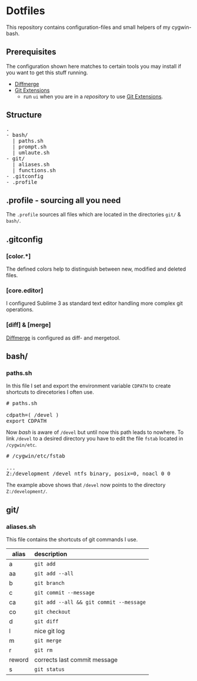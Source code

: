 # Dotfiles

This repository contains configuration-files and small helpers of my cygwin-bash.

## Prerequisites

The configuration shown here matches to certain tools you may install if you want to get this stuff running.

- [Diffmerge](https://sourcegear.com/diffmerge/)
- [Git Extensions](https://code.google.com/p/gitextensions/)
  - run `ui` when you are in a *repository* to use [Git Extensions](https://code.google.com/p/gitextensions/).

## Structure

<pre>
.
- bash/
  | paths.sh
  | prompt.sh 
  | umlaute.sh
- git/
  | aliases.sh
  | functions.sh
- .gitconfig
- .profile
</pre>

## .profile - sourcing all you need 

The `.profile` sources all files which are located in the directories `git/` & `bash/`.

## .gitconfig

### [color.*]

The defined colors help to distinguish between new, modified and deleted files.

### [core.editor]

I configured Sublime 3 as standard text editor handling more complex git operations.

### [diff] & [merge]

[Diffmerge](https://sourcegear.com/diffmerge/) is configured as diff- and mergetool.

## bash/

### paths.sh

In this file I set and export the environment variable `CDPATH` to create shortcuts to direcetories I often use.
<pre>
# paths.sh

cdpath=( /devel )
export CDPATH
</pre>
Now *bash* is aware of `/devel` but until now this path leads to nowhere.
To link `/devel` to a desired directory you have to edit the file `fstab` located in `/cygwin/etc`.
<pre>
# /cygwin/etc/fstab

...
Z:/development /devel ntfs binary, posix=0, noacl 0 0
</pre>
The example above shows that `/devel` now points to the directory `Z:/development/`.
## git/

### aliases.sh

This file contains the shortcuts of git commands I use.

| alias         | description                             |
| ------------- |:----------------------------------------|
| a             | `git add`                               |
| aa            | `git add --all`                         |
| b             | `git branch`                            |
| c             | `git commit --message`                  |
| ca            | `git add --all && git commit --message` |
| co            | `git checkout`                          |
| d             | `git diff`                              |
| l             | nice git log                            |
| m             | `git merge`                             |
| r             | `git rm`                                |
| reword        | corrects last commit message            |
| s             | `git status`                            |
